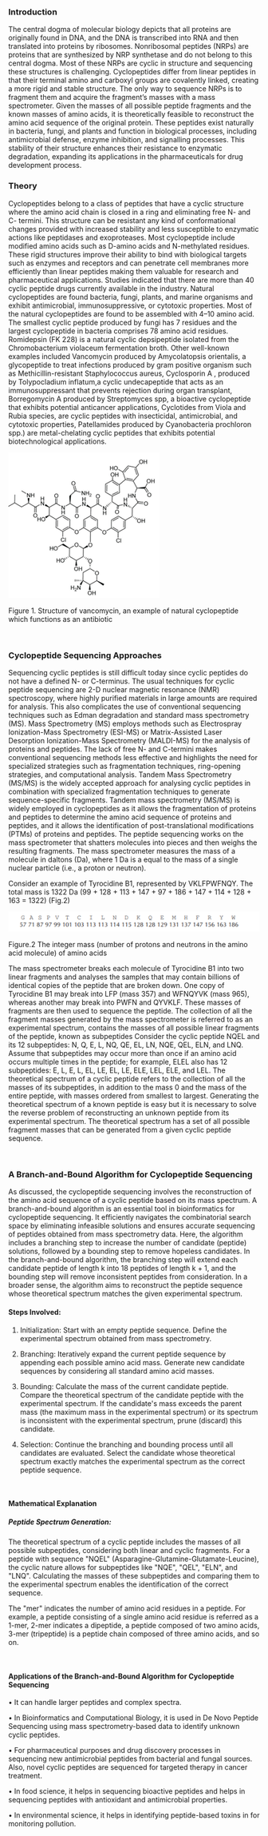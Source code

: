### Introduction

The central dogma of molecular biology depicts that all proteins are originally found in DNA, and the DNA is transcribed into RNA and then translated into proteins by ribosomes. Nonribosomal peptides (NRPs) are proteins that are synthesized by NRP synthetase and do not belong to this central dogma. Most of these NRPs are cyclic in structure and sequencing these structures is challenging. Cyclopeptides differ from linear peptides in that their terminal amino and carboxyl groups are covalently linked, creating a more rigid and stable structure. The only way to sequence NRPs is to fragment them and acquire the fragment’s masses with a mass spectrometer. Given the masses of all possible peptide fragments and the known masses of amino acids, it is theoretically feasible to reconstruct the amino acid sequence of the original protein. These peptides exist naturally in bacteria, fungi, and plants and function in biological processes, including antimicrobial defense, enzyme inhibition, and signalling processes. This stability of their structure enhances their resistance to enzymatic degradation, expanding its applications in the pharmaceuticals for drug development process. 

### Theory

Cyclopeptides belong to a class of peptides that have a cyclic structure where the amino acid chain is closed in a ring and eliminating free N- and C- termini. This structure can be resistant any kind of conformational changes provided with increased stability and less susceptible to enzymatic actions like peptidases and exoproteases. Most cyclopeptide include modified amino acids such as D-amino acids and N-methylated residues. These rigid structures improve their ability to bind with biological targets such as enzymes and receptors and can penetrate cell membranes more efficiently than linear peptides making them valuable for research and pharmaceutical applications. Studies indicated that there are more than 40 cyclic peptide drugs currently available in the industry. Natural cyclopeptides are found bacteria, fungi, plants, and marine organisms and exhibit antimicrobial, immunosuppressive, or cytotoxic properties. Most of the natural cyclopeptides are found to be assembled with 4–10 amino acid. The smallest cyclic peptide produced by fungi has 7 residues and the largest cyclopeptide in bacteria comprises 78 amino acid residues. Romidepsin (FK 228) is a natural cyclic depsipeptide isolated from the Chromobacterium violaceum fermentation broth. Other well-known examples included Vancomycin produced by Amycolatopsis orientalis, a glycopeptide to treat infections produced by gram positive organism such as Methicillin-resistant Staphylococcus aureus, Cyclosporin A , produced by Tolypocladium inflatum,a cyclic undecapeptide that acts as an immunosuppressant that prevents rejection during organ transplant, Borregomycin A produced by Streptomyces spp, a bioactive cyclopeptide that exhibits potential anticancer applications, Cyclotides from Viola and Rubia species, are cyclic peptides with insecticidal, antimicrobial, and cytotoxic properties, Patellamides produced by Cyanobacteria prochloron spp.) are metal-chelating cyclic peptides that exhibits potential biotechnological applications.

<img src="images/1.png" title="" />

Figure 1. Structure of vancomycin, an example of natural cyclopeptide which functions as an antibiotic



&nbsp;

### Cyclopeptide Sequencing Approaches

Sequencing cyclic peptides is still difficult today since cyclic peptides do not have a defined N- or C-terminus. The usual techniques for cyclic peptide sequencing are 2-D nuclear magnetic resonance (NMR) spectroscopy, where highly purified materials in large amounts are required for analysis. This also complicates the use of conventional sequencing techniques such as Edman degradation and standard mass spectrometry (MS). Mass Spectrometry (MS) employs methods such as Electrospray Ionization-Mass Spectrometry (ESI-MS) or Matrix-Assisted Laser Desorption Ionization-Mass Spectrometry (MALDI-MS) for the analysis of proteins and peptides. The lack of free N- and C-termini makes conventional sequencing methods less effective and highlights the need for specialized strategies such as fragmentation techniques, ring-opening strategies, and computational analysis. Tandem Mass Spectrometry (MS/MS) is the widely accepted approach for analysing cyclic peptides in combination with specialized fragmentation techniques to generate sequence-specific fragments. Tandem mass spectrometry (MS/MS) is widely employed in cyclopeptides as it allows the fragmentation of proteins and peptides to determine the amino acid sequence of proteins and peptides, and it allows the identification of post-translational modifications (PTMs) of proteins and peptides. The peptide sequencing works on the mass spectrometer that shatters molecules into pieces and then weighs the resulting fragments. The mass spectrometer measures the mass of a molecule in daltons (Da), where 1 Da is a equal to the mass of a single nuclear particle (i.e., a proton or neutron). 

Consider an example of Tyrocidine B1, represented by VKLFPWFNQY. The total mass is 1322 Da (99 + 128 + 113 + 147 + 97 + 186 + 147 + 114 + 128 + 163 = 1322) (Fig.2)


<img src="images/2.png" title="" />

Figure.2 The integer mass (number of protons and neutrons in the amino acid molecule) of amino acids


The mass spectrometer breaks each molecule of Tyrocidine B1 into two linear fragments and analyses the samples that may contain billions of identical copies of the peptide that are broken down. One copy of Tyrocidine B1 may break into LFP (mass 357) and WFNQYVK (mass 965), whereas another may break into PWFN and QYVKLF. These masses of fragments are then used to sequence the peptide. The collection of all the fragment masses generated by the mass spectrometer is referred to as an experimental spectrum, contains the masses of all possible linear fragments of the peptide, known as subpeptides Consider the cyclic peptide NQEL and its 12 subpeptides: N, Q, E, L, NQ, QE, EL, LN, NQE, QEL, ELN, and LNQ. Assume that subpeptides may occur more than once if an amino acid occurs multiple times in the peptide; for example, ELEL also has 12 subpeptides: E, L, E, L, EL, LE, EL, LE, ELE, LEL, ELE, and LEL. The theoretical spectrum of a cyclic peptide refers to the collection of all the masses of its subpeptides, in addition to the mass 0 and the mass of the entire peptide, with masses ordered from smallest to largest.  Generating the theoretical spectrum of a known peptide is easy but it is necessary to solve the reverse problem of reconstructing an unknown peptide from its experimental spectrum. The theoretical spectrum has a set of all possible fragment masses that can be generated from a given cyclic peptide sequence. 

&nbsp;

### A Branch-and-Bound Algorithm for Cyclopeptide Sequencing

As discussed, the cyclopeptide sequencing involves the reconstruction of the amino acid sequence of a cyclic peptide based on its mass spectrum. A branch-and-bound algorithm is an essential tool in bioinformatics for cyclopeptide sequencing. It efficiently navigates the combinatorial search space by eliminating infeasible solutions and ensures accurate sequencing of peptides obtained from mass spectrometry data. Here, the algorithm includes a branching step to increase the number of candidate (peptide) solutions, followed by a bounding step to remove hopeless candidates. In the branch-and-bound algorithm, the branching step will extend each candidate peptide of length k into 18 peptides of length k + 1, and the bounding step will remove inconsistent peptides from consideration. In a broader sense, the algorithm aims to reconstruct the peptide sequence whose theoretical spectrum matches the given experimental spectrum.

#### Steps Involved:
1.	Initialization: Start with an empty peptide sequence. Define the experimental spectrum obtained from mass spectrometry.

2.	Branching: Iteratively expand the current peptide sequence by appending each possible amino acid mass. Generate new candidate sequences by considering all standard amino acid masses.

3.	Bounding: Calculate the mass of the current candidate peptide. Compare the theoretical spectrum of the candidate peptide with the experimental spectrum. If the candidate's mass exceeds the parent mass (the maximum mass in the experimental spectrum) or its spectrum is inconsistent with the experimental spectrum, prune (discard) this candidate.

4.	Selection: Continue the branching and bounding process until all candidates are evaluated. Select the candidate whose theoretical spectrum exactly matches the experimental spectrum as the correct peptide sequence.

&nbsp;

#### Mathematical Explanation
##### Peptide Spectrum Generation:

The theoretical spectrum of a cyclic peptide includes the masses of all possible subpeptides, considering both linear and cyclic fragments. For a peptide with sequence "NQEL" (Asparagine-Glutamine-Glutamate-Leucine), the cyclic nature allows for subpeptides like "NQE", "QEL", "ELN", and "LNQ". Calculating the masses of these subpeptides and comparing them to the experimental spectrum enables the identification of the correct sequence.

The "mer" indicates the number of amino acid residues in a peptide. For example, a peptide consisting of a single amino acid residue is referred as a 1-mer, 2-mer indicates a dipeptide, a peptide composed of two amino acids, 3-mer (tripeptide) is a peptide chain composed of three amino acids, and so on. 

&nbsp;

#### Applications of the Branch-and-Bound Algorithm for Cyclopeptide Sequencing
•	It can handle larger peptides and complex spectra.

•	In Bioinformatics and Computational Biology, it is used in De Novo Peptide Sequencing using mass spectrometry-based data to identify unknown cyclic peptides.

•	For pharmaceutical purposes and drug discovery processes in sequencing new antimicrobial peptides from bacterial and fungal sources. Also, novel cyclic peptides are sequenced for targeted therapy in cancer treatment.

•	In food science, it helps in sequencing bioactive peptides and helps in sequencing peptides with antioxidant and antimicrobial properties.

•	In environmental science, it helps in identifying peptide-based toxins in for monitoring pollution. 
